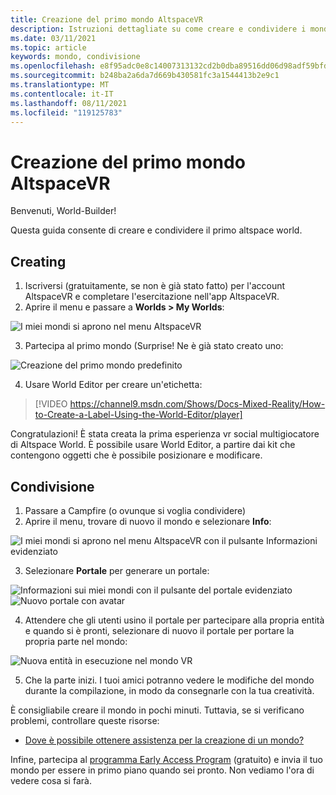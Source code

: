 ```yaml
---
title: Creazione del primo mondo AltspaceVR
description: Istruzioni dettagliate su come creare e condividere i mondi altspaceVR con il mondo.
ms.date: 03/11/2021
ms.topic: article
keywords: mondo, condivisione
ms.openlocfilehash: e8f95adc0e8c14007313132cd2b0dba89516dd06d98adf59bfd62a00dd3dadee
ms.sourcegitcommit: b248ba2a6da7d669b430581fc3a1544413b2e9c1
ms.translationtype: MT
ms.contentlocale: it-IT
ms.lasthandoff: 08/11/2021
ms.locfileid: "119125783"
---
```

# <a name="creating-your-first-altspacevr-world"></a>Creazione del primo mondo AltspaceVR

Benvenuti, World-Builder!

Questa guida consente di creare e condividere il primo altspace world.

## <a name="creating"></a>Creating

1. Iscriversi (gratuitamente, se non è già stato fatto) per l'account AltspaceVR e completare l'esercitazione nell'app AltspaceVR.
2. Aprire il menu e passare a **Worlds > My Worlds**:

![I miei mondi si aprono nel menu AltspaceVR](images/world-building-img-01.png)

3. Partecipa al primo mondo (Surprise! Ne è già stato creato uno:

![Creazione del primo mondo predefinito](images/world-building-img-02.png)

4. Usare World Editor per creare un'etichetta:

> [!VIDEO https://channel9.msdn.com/Shows/Docs-Mixed-Reality/How-to-Create-a-Label-Using-the-World-Editor/player]

Congratulazioni! È stata creata la prima esperienza vr social multigiocatore di Altspace World. È possibile usare World Editor, a partire dai kit che contengono oggetti che è possibile posizionare e modificare.

## <a name="sharing"></a>Condivisione

1. Passare a Campfire (o ovunque si voglia condividere)
2. Aprire il menu, trovare di nuovo il mondo e selezionare **Info**:

![I miei mondi si aprono nel menu AltspaceVR con il pulsante Informazioni evidenziato](images/world-building-img-03.png)

3. Selezionare **Portale** per generare un portale:

![Informazioni sui miei mondi con il pulsante del portale evidenziato ](images/world-building-img-04.png)
 ![ Nuovo portale con avatar](images/world-building-img-05.png)

4. Attendere che gli utenti usino il portale per partecipare alla propria entità e quando si è pronti, selezionare di nuovo il portale per portare la propria parte nel mondo:

![Nuova entità in esecuzione nel mondo VR](images/world-building-img-06.png)

5. Che la parte inizi. I tuoi amici potranno vedere le modifiche del mondo durante la compilazione, in modo da consegnarle con la tua creatività.

È consigliabile creare il mondo in pochi minuti. Tuttavia, se si verificano problemi, controllare queste risorse:
* [Dove è possibile ottenere assistenza per la creazione di un mondo?](getting-help.md)

Infine, partecipa al [programma Early Access Program](early-access.md) (gratuito) e invia il tuo mondo per essere in primo piano quando sei pronto. Non vediamo l'ora di vedere cosa si farà.